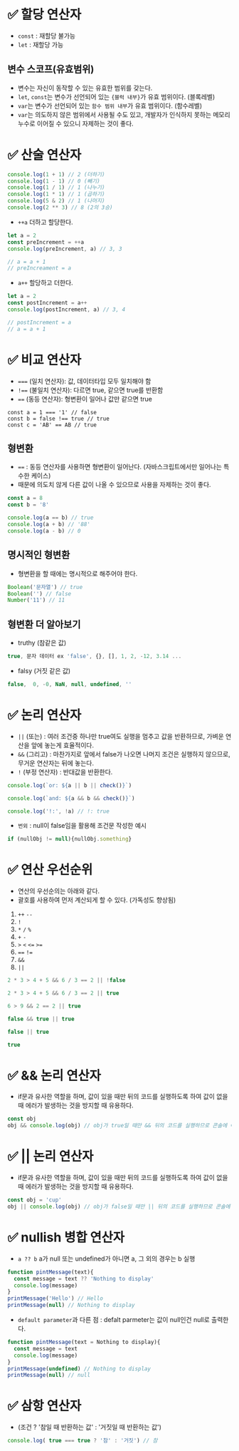 # ✅ 할당 연산자
* `const` : 재할당 불가능
* `let` : 재할당 가능

## 변수 스코프(유효범위)
* 변수는 자신이 동작할 수 있는 유효한 범위를 갖는다.
* `let`, `const`는 변수가 선언되어 있는 `{블럭 내부}`가 유효 범위이다. (블록레벨)
* `var`는 변수가 선언되어 있는 `함수 범위 내부`가 유효 범위이다. (함수레벨)
* `var`는 의도하지 않은 범위에서 사용될 수도 있고, 개발자가 인식하지 못하는 메모리 누수로 이어질 수 있으니 자제하는 것이 좋다.

# ✅ 산술 연산자
```js
console.log(1 + 1) // 2 (더하기)
console.log(1 - 1) // 0 (빼기)
console.log(1 / 1) // 1 (나누기)
console.log(1 * 1) // 1 (곱하기)
console.log(5 & 2) // 1 (나머지)
console.log(2 ** 3) // 8 (2의 3승)
```
* `++a` 더하고 할당한다.
```js
let a = 2
const preIncrement = ++a
console.log(preIncrement, a) // 3, 3

// a = a + 1
// preIncreament = a
```
* `a++` 할당하고 더한다.
```js
let a = 2
const postIncrement = a++
console.log(postIncrement, a) // 3, 4

// postIncrement = a
// a = a + 1
```


# ✅ 비교 연산자
* `===` (일치 연산자): 값, 데이터타입 모두 일치해야 함
* `!==` (불일치 연산자): 다르면 true, 같으면 true를 반환함
* `==` (동등 연산자): 형변환이 일어나 값만 같으면 true
```javascrip
const a = 1 === '1' // false
const b = false !== true // true
const c = 'AB' == AB // true
```

## 형변환
* `==` : 동등 연산자를 사용하면 형변환이 일어난다. (자바스크립트에서만 일어나는 특수한 케이스)
* 때문에 의도치 않게 다른 값이 나올 수 있으므로 사용을 자제하는 것이 좋다.
```js
const a = 8
const b = '8'

console.log(a == b) // true
console.log(a + b) // '88'
console.log(a - b) // 0
```

## 명시적인 형변환
* 형변환을 할 때에는 명시적으로 해주어야 한다.
```js
Boolean('문자열') // true
Boolean('') // false
Number('11') // 11
```

## 형변환 더 알아보기
* truthy (참같은 값)
```js
true, 문자 데이터 ex 'false', {}, [], 1, 2, -12, 3.14 ...
```
* falsy (거짓 같은 값)
```js
false,  0, -0, NaN, null, undefined, ''
```

# ✅ 논리 연산자
* `||` (또는) : 여러 조건중 하나만 true여도 실행을 멈추고 값을 반환하므로, 가벼운 연산을 앞에 놓는게 효율적이다.
* `&&` (그리고) : 마찬가지로 앞에서 false가 나오면 나머지 조건은 실행하지 않으므로, 무거운 연산자는 뒤에 놓는다.
* `!` (부정 연산자) : 반대값을 반환한다.
```js
console.log(`or: ${a || b || check()}`)
```
```js
console.log(`and: ${a && b && check()}`)
```
```javascript
console.log('!:', !a) // !: true
```
* `번외` : null이 false임을 활용해 조건문 작성한 예시
```js
if (nullObj != null){nullObj.something}
```

# ✅ 연산 우선순위
* 연산의 우선순의는 아래와 같다.
* 괄호를 사용하여 먼저 계산되게 할 수 있다. (가독성도 향상됨)
1. `++` `--`
2. `!`
3. `*` `/` `%`
4. `+` `-`
5. `>` `<` `<=` `>=`
6. `==` `!=`
7. `&&`
8. `||`
```js
2 * 3 > 4 + 5 && 6 / 3 == 2 || !false
```
```js
2 * 3 > 4 + 5 && 6 / 3 == 2 || true
```
```js
6 > 9 && 2 == 2 || true
```
```js
false && true || true
```
```js
false || true
```
```js
true
```

# ✅ && 논리 연산자
* if문과 유사한 역할을 하며, 값이 있을 때만 뒤의 코드를 실행하도록 하여 값이 없을 때 에러가 발생하는 것을 방지할 때 유용하다.
```js
const obj
obj && console.log(obj) // obj가 true일 때만 && 뒤의 코드를 실행하므로 콘솔에 아무 것도 찍히지 않는다.
```
# ✅ || 논리 연산자
* if문과 유사한 역할을 하며, 값이 있을 때만 뒤의 코드를 실행하도록 하여 값이 없을 때 에러가 발생하는 것을 방지할 때 유용하다.
```js
const obj = 'cup'
obj || console.log(obj) // obj가 false일 때만 || 뒤의 코드를 실행하므로 콘솔에 아무 것도 찍히지 않는다.
```
# ✅ nullish 병합 연산자
* `a ?? b` a가 null 또는 undefined가 아니면 a, 그 외의 경우는 b 실행
```js
function pintMessage(text){
  const message = text ?? 'Nothing to display'
  console.log(message)
}
printMessage('Hello') // Hello
printMessage(null) // Nothing to display
```
* `default parameter`과 다른 점 : defalt parmeter는 값이 null인건 null로 출력한다.
```js
function pintMessage(text = Nothing to display){
  const message = text
  console.log(message)
}
printMessage(undefined) // Nothing to display
printMessage(null) // null
```

# ✅ 삼항 연산자
* (조건 ? '참일 때 반환하는 값' : '거짓일 때 반환하는 값')
```js
console.log( true === true ? '참' : '거짓') // 참
```


